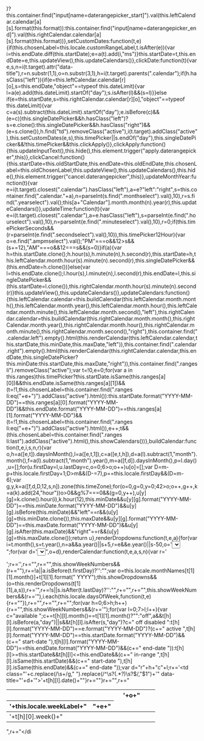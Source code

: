 )?this.container.find("input[name=daterangepicker_start]").val(this.leftCalendar.calendar[a][s].format(this.format)):this.container.find("input[name=daterangepicker_end]").val(this.rightCalendar.calendar[a][s].format(this.format))},setCustomDates:function(t,e){if(this.chosenLabel=this.locale.customRangeLabel,t.isAfter(e)){var i=this.endDate.diff(this.startDate);e=a(t).add(i,"ms")}this.startDate=t,this.endDate=e,this.updateView(),this.updateCalendars()},clickDate:function(t){var e,s,n=i(t.target).attr("data-title"),r=n.substr(1,1),o=n.substr(3,1),h=i(t.target).parents(".calendar");if(h.hasClass("left")){if(e=this.leftCalendar.calendar[r][o],s=this.endDate,"object"==typeof this.dateLimit){var l=a(e).add(this.dateLimit).startOf("day");s.isAfter(l)&&(s=l)}}else if(e=this.startDate,s=this.rightCalendar.calendar[r][o],"object"==typeof this.dateLimit){var c=a(s).subtract(this.dateLimit).startOf("day");e.isBefore(c)&&(e=c)}this.singleDatePicker&&h.hasClass("left")?s=e.clone():this.singleDatePicker&&h.hasClass("right")&&(e=s.clone()),h.find("td").removeClass("active"),i(t.target).addClass("active"),this.setCustomDates(e,s),this.timePicker||s.endOf("day"),this.singleDatePicker&&!this.timePicker&&this.clickApply()},clickApply:function(){this.updateInputText(),this.hide(),this.element.trigger("apply.daterangepicker",this)},clickCancel:function(){this.startDate=this.oldStartDate,this.endDate=this.oldEndDate,this.chosenLabel=this.oldChosenLabel,this.updateView(),this.updateCalendars(),this.hide(),this.element.trigger("cancel.daterangepicker",this)},updateMonthYear:function(t){var e=i(t.target).closest(".calendar").hasClass("left"),a=e?"left":"right",s=this.container.find(".calendar."+a),n=parseInt(s.find(".monthselect").val(),10),r=s.find(".yearselect").val();this[a+"Calendar"].month.month(n).year(r),this.updateCalendars()},updateTime:function(t){var e=i(t.target).closest(".calendar"),a=e.hasClass("left"),s=parseInt(e.find(".hourselect").val(),10),n=parseInt(e.find(".minuteselect").val(),10),r=0;if(this.timePickerSeconds&&(r=parseInt(e.find(".secondselect").val(),10)),this.timePicker12Hour){var o=e.find(".ampmselect").val();"PM"===o&&12>s&&(s+=12),"AM"===o&&12===s&&(s=0)}if(a){var h=this.startDate.clone();h.hour(s),h.minute(n),h.second(r),this.startDate=h,this.leftCalendar.month.hour(s).minute(n).second(r),this.singleDatePicker&&(this.endDate=h.clone())}else{var l=this.endDate.clone();l.hour(s),l.minute(n),l.second(r),this.endDate=l,this.singleDatePicker&&(this.startDate=l.clone()),this.rightCalendar.month.hour(s).minute(n).second(r)}this.updateView(),this.updateCalendars()},updateCalendars:function(){this.leftCalendar.calendar=this.buildCalendar(this.leftCalendar.month.month(),this.leftCalendar.month.year(),this.leftCalendar.month.hour(),this.leftCalendar.month.minute(),this.leftCalendar.month.second(),"left"),this.rightCalendar.calendar=this.buildCalendar(this.rightCalendar.month.month(),this.rightCalendar.month.year(),this.rightCalendar.month.hour(),this.rightCalendar.month.minute(),this.rightCalendar.month.second(),"right"),this.container.find(".calendar.left").empty().html(this.renderCalendar(this.leftCalendar.calendar,this.startDate,this.minDate,this.maxDate,"left")),this.container.find(".calendar.right").empty().html(this.renderCalendar(this.rightCalendar.calendar,this.endDate,this.singleDatePicker?this.minDate:this.startDate,this.maxDate,"right")),this.container.find(".ranges li").removeClass("active");var t=!0,e=0;for(var a in this.ranges)this.timePicker?this.startDate.isSame(this.ranges[a][0])&&this.endDate.isSame(this.ranges[a][1])&&(t=!1,this.chosenLabel=this.container.find(".ranges li:eq("+e+")").addClass("active").html()):this.startDate.format("YYYY-MM-DD")==this.ranges[a][0].format("YYYY-MM-DD")&&this.endDate.format("YYYY-MM-DD")==this.ranges[a][1].format("YYYY-MM-DD")&&(t=!1,this.chosenLabel=this.container.find(".ranges li:eq("+e+")").addClass("active").html()),e++;t&&(this.chosenLabel=this.container.find(".ranges li:last").addClass("active").html(),this.showCalendars())},buildCalendar:function(t,e,i,s,n,r){var o,h=a([e,t]).daysInMonth(),l=a([e,t,1]),c=a([e,t,h]),d=a(l).subtract(1,"month").month(),f=a(l).subtract(1,"month").year(),m=a([f,d]).daysInMonth(),p=l.day(),u=[];for(u.firstDay=l,u.lastDay=c,o=0;6>o;o++)u[o]=[];var D=m-p+this.locale.firstDay+1;D>m&&(D-=7),p==this.locale.firstDay&&(D=m-6);var g,y,k=a([f,d,D,12,s,n]).zone(this.timeZone);for(o=0,g=0,y=0;42>o;o++,g++,k=a(k).add(24,"hour"))o>0&&g%7===0&&(g=0,y++),u[y][g]=k.clone().hour(i),k.hour(12),this.minDate&&u[y][g].format("YYYY-MM-DD")==this.minDate.format("YYYY-MM-DD")&&u[y][g].isBefore(this.minDate)&&"left"==r&&(u[y][g]=this.minDate.clone()),this.maxDate&&u[y][g].format("YYYY-MM-DD")==this.maxDate.format("YYYY-MM-DD")&&u[y][g].isAfter(this.maxDate)&&"right"==r&&(u[y][g]=this.maxDate.clone());return u},renderDropdowns:function(t,e,a){for(var i=t.month(),s=t.year(),n=a&&a.year()||s+5,r=e&&e.year()||s-50,o='<select class="monthselect">',h=s==r,l=s==n,c=0;12>c;c++)(!h||c>=e.month())&&(!l||c<=a.month())&&(o+="<option value='"+c+"'"+(c===i?" selected='selected'":"")+">"+this.locale.monthNames[c]+"</option>");o+="</select>";for(var d='<select class="yearselect">',f=r;n>=f;f++)d+='<option value="'+f+'"'+(f===s?' selected="selected"':"")+">"+f+"</option>";return d+="</select>",o+d},renderCalendar:function(t,e,a,s,n){var r='<div class="calendar-date">';r+='<table class="table-condensed">',r+="<thead>",r+="<tr>",this.showWeekNumbers&&(r+="<th></th>"),r+=!a||a.isBefore(t.firstDay)?'<th class="prev available"><i class="fa fa-arrow-left icon icon-arrow-left glyphicon glyphicon-arrow-left"></i></th>':"<th></th>";var o=this.locale.monthNames[t[1][1].month()]+t[1][1].format(" YYYY");this.showDropdowns&&(o=this.renderDropdowns(t[1][1],a,s)),r+='<th colspan="5" class="month">'+o+"</th>",r+=!s||s.isAfter(t.lastDay)?'<th class="next available"><i class="fa fa-arrow-right icon icon-arrow-right glyphicon glyphicon-arrow-right"></i></th>':"<th></th>",r+="</tr>",r+="<tr>",this.showWeekNumbers&&(r+='<th class="week">'+this.locale.weekLabel+"</th>"),i.each(this.locale.daysOfWeek,function(t,e){r+="<th>"+e+"</th>"}),r+="</tr>",r+="</thead>",r+="<tbody>";for(var h=0;6>h;h++){r+="<tr>",this.showWeekNumbers&&(r+='<td class="week">'+t[h][0].week()+"</td>");for(var l=0;7>l;l++){var c="available ";c+=t[h][l].month()==t[1][1].month()?"":"off",a&&t[h][l].isBefore(a,"day")||s&&t[h][l].isAfter(s,"day")?c=" off disabled ":t[h][l].format("YYYY-MM-DD")==e.format("YYYY-MM-DD")?(c+=" active ",t[h][l].format("YYYY-MM-DD")==this.startDate.format("YYYY-MM-DD")&&(c+=" start-date "),t[h][l].format("YYYY-MM-DD")==this.endDate.format("YYYY-MM-DD")&&(c+=" end-date ")):t[h][l]>=this.startDate&&t[h][l]<=this.endDate&&(c+=" in-range ",t[h][l].isSame(this.startDate)&&(c+=" start-date "),t[h][l].isSame(this.endDate)&&(c+=" end-date "));var d="r"+h+"c"+l;r+='<td class="'+c.replace(/\s+/g," ").replace(/^\s?(.*?)\s?$/,"$1")+'" data-title="'+d+'">'+t[h][l].date()+"</td>"}r+="</tr>"}r+="</tbody>",r+="</table>",r+="</di